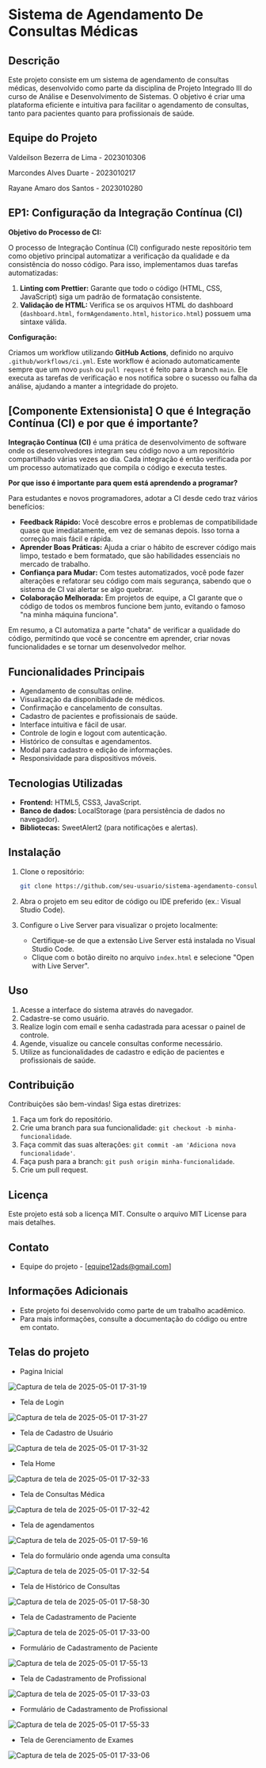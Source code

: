 # Sistema de Agendamento De Consultas Médicas

## Descrição

Este projeto consiste em um sistema de agendamento de consultas médicas, desenvolvido como parte da disciplina de Projeto Integrado III do curso de Análise e Desenvolvimento de Sistemas. O objetivo é criar uma plataforma eficiente e intuitiva para facilitar o agendamento de consultas, tanto para pacientes quanto para profissionais de saúde.

## Equipe do Projeto

Valdeilson Bezerra de Lima - 2023010306

Marcondes Alves Duarte - 2023010217

Rayane Amaro dos Santos - 2023010280


## EP1: Configuração da Integração Contínua (CI)

**Objetivo do Processo de CI:**

O processo de Integração Contínua (CI) configurado neste repositório tem como objetivo principal automatizar a verificação da qualidade e da consistência do nosso código. Para isso, implementamos duas tarefas automatizadas:

1.  **Linting com Prettier:** Garante que todo o código (HTML, CSS, JavaScript) siga um padrão de formatação consistente.
2.  **Validação de HTML:** Verifica se os arquivos HTML do dashboard (`dashboard.html`, `formAgendamento.html`, `historico.html`) possuem uma sintaxe válida.

**Configuração:**

Criamos um workflow utilizando **GitHub Actions**, definido no arquivo `.github/workflows/ci.yml`. Este workflow é acionado automaticamente sempre que um novo `push` ou `pull request` é feito para a branch `main`. Ele executa as tarefas de verificação e nos notifica sobre o sucesso ou falha da análise, ajudando a manter a integridade do projeto.

## [Componente Extensionista] O que é Integração Contínua (CI) e por que é importante?

**Integração Contínua (CI)** é uma prática de desenvolvimento de software onde os desenvolvedores integram seu código novo a um repositório compartilhado várias vezes ao dia. Cada integração é então verificada por um processo automatizado que compila o código e executa testes.

**Por que isso é importante para quem está aprendendo a programar?**

Para estudantes e novos programadores, adotar a CI desde cedo traz vários benefícios:

*   **Feedback Rápido:** Você descobre erros e problemas de compatibilidade quase que imediatamente, em vez de semanas depois. Isso torna a correção mais fácil e rápida.
*   **Aprender Boas Práticas:** Ajuda a criar o hábito de escrever código mais limpo, testado e bem formatado, que são habilidades essenciais no mercado de trabalho.
*   **Confiança para Mudar:** Com testes automatizados, você pode fazer alterações e refatorar seu código com mais segurança, sabendo que o sistema de CI vai alertar se algo quebrar.
*   **Colaboração Melhorada:** Em projetos de equipe, a CI garante que o código de todos os membros funcione bem junto, evitando o famoso "na minha máquina funciona".

Em resumo, a CI automatiza a parte "chata" de verificar a qualidade do código, permitindo que você se concentre em aprender, criar novas funcionalidades e se tornar um desenvolvedor melhor.


## Funcionalidades Principais

* Agendamento de consultas online.
* Visualização da disponibilidade de médicos.
* Confirmação e cancelamento de consultas.
* Cadastro de pacientes e profissionais de saúde.
* Interface intuitiva e fácil de usar.
* Controle de login e logout com autenticação.
* Histórico de consultas e agendamentos.
* Modal para cadastro e edição de informações.
* Responsividade para dispositivos móveis.

## Tecnologias Utilizadas

* **Frontend:** HTML5, CSS3, JavaScript.
* **Banco de dados:** LocalStorage (para persistência de dados no navegador).
* **Bibliotecas:** SweetAlert2 (para notificações e alertas).

## Instalação

1. Clone o repositório:

    ```bash
    git clone https://github.com/seu-usuario/sistema-agendamento-consultas.git
    ```

2. Abra o projeto em seu editor de código ou IDE preferido (ex.: Visual Studio Code).

3. Configure o Live Server para visualizar o projeto localmente:
    * Certifique-se de que a extensão Live Server está instalada no Visual Studio Code.
    * Clique com o botão direito no arquivo `index.html` e selecione "Open with Live Server".

## Uso

1. Acesse a interface do sistema através do navegador.
2. Cadastre-se como usuário.
3. Realize login com email e senha cadastrada para acessar o painel de controle.
4. Agende, visualize ou cancele consultas conforme necessário.
5. Utilize as funcionalidades de cadastro e edição de pacientes e profissionais de saúde.

## Contribuição

Contribuições são bem-vindas! Siga estas diretrizes:

1. Faça um fork do repositório.
2. Crie uma branch para sua funcionalidade: `git checkout -b minha-funcionalidade`.
3. Faça commit das suas alterações: `git commit -am 'Adiciona nova funcionalidade'`.
4. Faça push para a branch: `git push origin minha-funcionalidade`.
5. Crie um pull request.

## Licença

Este projeto está sob a licença MIT. Consulte o arquivo MIT License para mais detalhes.

## Contato

* Equipe do projeto - [equipe12ads@gmail.com]

## Informações Adicionais

* Este projeto foi desenvolvido como parte de um trabalho acadêmico.
* Para mais informações, consulte a documentação do código ou entre em contato.

## Telas do projeto

* Pagina Inicial

![Captura de tela de 2025-05-01 17-31-19](https://github.com/user-attachments/assets/f0aaff72-8f2e-4c24-a17c-5fc4c25d027d)

* Tela de Login

![Captura de tela de 2025-05-01 17-31-27](https://github.com/user-attachments/assets/316a2047-1ce5-41a5-b234-229e502a1aaf)

* Tela de Cadastro de Usuário

![Captura de tela de 2025-05-01 17-31-32](https://github.com/user-attachments/assets/17b535f3-4d6d-44e0-af39-bddd6f41975c)

* Tela Home

![Captura de tela de 2025-05-01 17-32-33](https://github.com/user-attachments/assets/1fc040de-652f-4561-bc6d-4283ff7c68dc)

* Tela de Consultas Médica

![Captura de tela de 2025-05-01 17-32-42](https://github.com/user-attachments/assets/08cb0758-fb31-436e-b569-debf452edee2)

* Tela de agendamentos

![Captura de tela de 2025-05-01 17-59-16](https://github.com/user-attachments/assets/2169d31a-7588-4f6d-9bbf-54f568ab0f33)


* Tela do formulário onde agenda uma consulta

![Captura de tela de 2025-05-01 17-32-54](https://github.com/user-attachments/assets/10cfb9d2-b408-46e7-8e98-7cb513dbc19f)

* Tela de Histórico de Consultas

![Captura de tela de 2025-05-01 17-58-30](https://github.com/user-attachments/assets/e15db59b-bc3f-40d6-b8b0-bcdc927b4c5f)


* Tela de Cadastramento de Paciente

![Captura de tela de 2025-05-01 17-33-00](https://github.com/user-attachments/assets/f570022e-985b-48ad-acc2-08d3fadf52a1)

* Formulário de Cadastramento de Paciente

![Captura de tela de 2025-05-01 17-55-13](https://github.com/user-attachments/assets/3978877b-d2d5-4f7d-bbe8-1980067e24a7)


* Tela de Cadastramento de Profissional

![Captura de tela de 2025-05-01 17-33-03](https://github.com/user-attachments/assets/0495598e-b16d-490d-9202-e6d60be0caab)

* Formulário de Cadastramento de Profissional

![Captura de tela de 2025-05-01 17-55-33](https://github.com/user-attachments/assets/357cdeee-6604-4ed2-9b3e-c083cc0ae373)


* Tela de Gerenciamento de Exames

![Captura de tela de 2025-05-01 17-33-06](https://github.com/user-attachments/assets/11628846-d319-41aa-8181-08e9ecfbb3e8)
